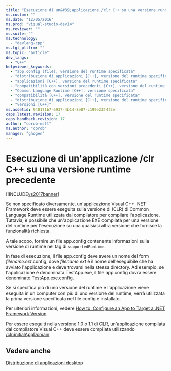 ```yaml
---
title: "Esecuzione di un&#39;applicazione /clr C++ su una versione runtime precedente | Microsoft Docs"
ms.custom: ""
ms.date: "12/05/2016"
ms.prod: "visual-studio-dev14"
ms.reviewer: ""
ms.suite: ""
ms.technology: 
  - "devlang-cpp"
ms.tgt_pltfrm: ""
ms.topic: "article"
dev_langs: 
  - "C++"
helpviewer_keywords: 
  - "app.config (file), versione del runtime specificata"
  - "distribuzione di applicazioni [C++], versione del runtime specificata"
  - "applicazioni [C++], versione del runtime specificata"
  - "compatibilità con versioni precedenti [C++], versione del runtime specificata"
  - "Common Language Runtime [C++], versione specificata"
  - "compatibilità [C++], versione del runtime specificata"
  - "distribuzione di applicazioni [C++], versione del runtime specificata"
  - "versioni [C++]"
ms.assetid: 940171b7-6937-4b14-8e87-c199e23f4f2e
caps.latest.revision: 17
caps.handback.revision: 17
author: "corob-msft"
ms.author: "corob"
manager: "ghogen"
---
```

# Esecuzione di un&#39;applicazione /clr C++ su una versione runtime precedente
[!INCLUDE[vs2017banner](../assembler/inline/includes/vs2017banner.md)]

Se non specificato diversamente, un'applicazione Visual C\+\+ .NET Framework deve essere eseguita sulla versione di \(CLR\) di Common Language Runtime utilizzata dal compilatore per compilare l'applicazione.  Tuttavia, è possibile che un'applicazione EXE compilata per una versione del runtime per l'esecuzione su una qualsiasi altra versione che fornisce la funzionalità richiesta.  
  
 A tale scopo, fornire un file app.config contenente informazioni sulla versione di runtime nel tag di `supportedRuntime`.  
  
 In fase di esecuzione, il file app.config deve avere un nome del form *filename.ext*.config, dove *filename.ext* è il nome dell'eseguibile che ha avviato l'applicazione e deve trovarsi nella stessa directory.  Ad esempio, se l'applicazione è denominata TestApp.exe, il file app.config dovrà essere denominato TestApp.exe.config.  
  
 Se si specifica più di uno versione del runtime e l'applicazione viene eseguita in un computer con più di uno versione del runtime, verrà utilizzata la prima versione specificata nel file config e installato.  
  
 Per ulteriori informazioni, vedere [How to: Configure an App to Target a .NET Framework Version](http://msdn.microsoft.com/it-it/5247b307-89ca-417b-8dd0-e8f9bd2f4717).  
  
 Per essere eseguiti nella versione 1.0 o 1.1 di CLR, un'applicazione compilata dal compilatore Visual C\+\+ deve essere compilata utilizzando [\/clr:initialAppDomain](../build/reference/clr-common-language-runtime-compilation.md).  
  
## Vedere anche  
 [Distribuzione di applicazioni desktop](../ide/deploying-native-desktop-applications-visual-cpp.md)
